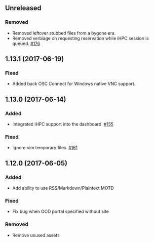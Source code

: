 ## Unreleased

### Removed

  - Removed leftover stubbed files from a bygone era.
  - Removed verbiage on requesting reservation while iHPC session is queued. [#176](https://github.com/OSC/ood-dashboard/issues/176)

## 1.13.1 (2017-06-19)

### Fixed

  - Added back OSC Connect for Windows native VNC support.

## 1.13.0 (2017-06-14)

### Added

  - Integrated iHPC support into the dashboard. [#155](https://github.com/OSC/ood-dashboard/pull/155)

### Fixed

  - Ignore vim temporary files. [#161](https://github.com/OSC/ood-dashboard/issues/161)

## 1.12.0 (2017-06-05)

### Added

  - Add ability to use RSS/Markdown/Plaintext MOTD

### Fixed

  - Fix bug when OOD portal specified without site

### Removed

  - Remove unused assets
